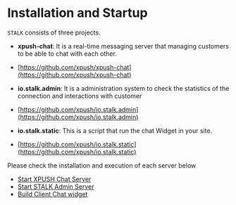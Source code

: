 Installation and Startup
======================
`STALK` consists of three projects.
 * **xpush-chat**: It is a real-time messaging server that managing customers to be able to chat with each other.
  - [https://github.com/xpush/xpush-chat](https://github.com/xpush/xpush-chat)
 * **io.stalk.admin**: It is a administration system to check the statistics of the connection and interactions with customer
  - [https://github.com/xpush/io.stalk.admin](https://github.com/xpush/io.stalk.admin)
 * **io.stalk.static**: This is a script that run the chat Widget in your site.
  - [https://github.com/xpush/io.stalk.static](https://github.com/xpush/io.stalk.static)

Please check the installation and execution of each server below
 * [Start XPUSH Chat Server](install_xpush_chat.md)
 * [Start STALK Admin Server](install_stalk_admin.md)
 * [Build Client Chat widget](install_stalk_static.md)
